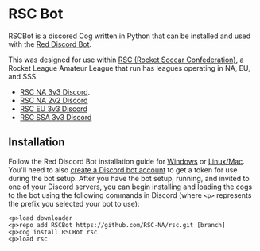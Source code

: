 # RSC Bot

RSCBot is a discored Cog written in Python that can be installed and used with the [Red Discord Bot](https://docs.discord.red/en/stable/index.html).

This was designed for use within [RSC (Rocket Soccar Confederation)](https://www.rocketsoccarconfederation.com/), a Rocket League Amateur League that run has leagues operating in NA, EU, and SSS.

- [RSC NA 3v3 Discord](https://discord.gg/Q6RkvYm).
- [RSC NA 2v2 Discord](https://discord.gg/se6NwxKjpZ)
- [RSC EU 3v3 Discord](https://discord.gg/Bw4rvpG)
- [RSC SSA 3v3 Discord](https://discord.gg/r7G6Kczb)

## Installation

Follow the Red Discord Bot installation guide for [Windows](https://docs.discord.red/en/stable/install_windows.html) or [Linux/Mac](https://docs.discord.red/en/stable/install_linux_mac.html). You'll need to also [create a Discord bot account](https://discordpy.readthedocs.io/en/latest/discord.html) to get a token for use during the bot setup. After you have the bot setup, running, and invited to one of your Discord servers, you can begin installing and loading the cogs to the bot using the following commands in Discord (where `<p>` represents the prefix you selected your bot to use):

```
<p>load downloader
<p>repo add RSCBot https://github.com/RSC-NA/rsc.git [branch]
<p>cog install RSCBot rsc 
<p>load rsc 
```